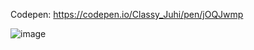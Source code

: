 Codepen: https://codepen.io/Classy_Juhi/pen/jOQJwmp

![image](https://github.com/ClassyJuhi/CSS-Design-Lab/assets/103419567/0bfe2222-a45d-4557-9eaa-2a05bd4f423b)

